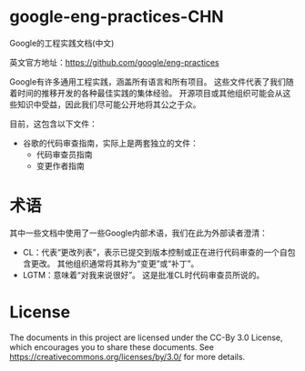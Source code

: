 # google-eng-practices-CHN
Google的工程实践文档(中文)

英文官方地址：https://github.com/google/eng-practices

Google有许多通用工程实践，涵盖所有语言和所有项目。 这些文件代表了我们随着时间的推移开发的各种最佳实践的集体经验。 开源项目或其他组织可能会从这些知识中受益，因此我们尽可能公开地将其公之于众。

目前，这包含以下文件：

* 谷歌的代码审查指南，实际上是两套独立的文件：<br>
  * 代码审查员指南<br>
  * 变更作者指南<br>

# 术语
其中一些文档中使用了一些Google内部术语，我们在此为外部读者澄清：

* CL：代表“更改列表”，表示已提交到版本控制或正在进行代码审查的一个自包含更改。 其他组织通常将其称为“变更”或“补丁”。
* LGTM：意味着“对我来说很好”。 这是批准CL时代码审查员所说的。

# License
The documents in this project are licensed under the CC-By 3.0 License, which encourages you to share these documents. See https://creativecommons.org/licenses/by/3.0/ for more details.
